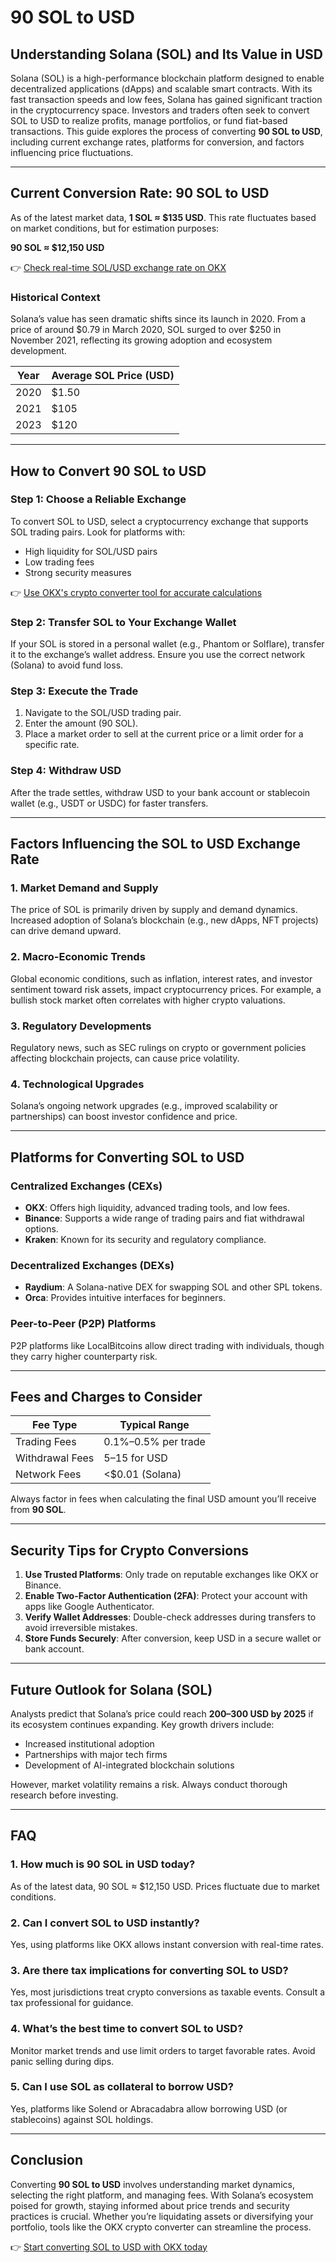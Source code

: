 # 90 SOL to USD  

## Understanding Solana (SOL) and Its Value in USD  

Solana (SOL) is a high-performance blockchain platform designed to enable decentralized applications (dApps) and scalable smart contracts. With its fast transaction speeds and low fees, Solana has gained significant traction in the cryptocurrency space. Investors and traders often seek to convert SOL to USD to realize profits, manage portfolios, or fund fiat-based transactions. This guide explores the process of converting **90 SOL to USD**, including current exchange rates, platforms for conversion, and factors influencing price fluctuations.  

---

## Current Conversion Rate: 90 SOL to USD  

As of the latest market data, **1 SOL ≈ $135 USD**. This rate fluctuates based on market conditions, but for estimation purposes:  

**90 SOL ≈ $12,150 USD**  

👉 [Check real-time SOL/USD exchange rate on OKX](https://bit.ly/okx-bonus)  

### Historical Context  
Solana’s value has seen dramatic shifts since its launch in 2020. From a price of around $0.79 in March 2020, SOL surged to over $250 in November 2021, reflecting its growing adoption and ecosystem development.  

| Year | Average SOL Price (USD) |  
|------|--------------------------|  
| 2020 | $1.50                    |  
| 2021 | $105                     |  
| 2023 | $120                     |  

---

## How to Convert 90 SOL to USD  

### Step 1: Choose a Reliable Exchange  
To convert SOL to USD, select a cryptocurrency exchange that supports SOL trading pairs. Look for platforms with:  
- High liquidity for SOL/USD pairs  
- Low trading fees  
- Strong security measures  

👉 [Use OKX's crypto converter tool for accurate calculations](https://bit.ly/okx-bonus)  

### Step 2: Transfer SOL to Your Exchange Wallet  
If your SOL is stored in a personal wallet (e.g., Phantom or Solflare), transfer it to the exchange’s wallet address. Ensure you use the correct network (Solana) to avoid fund loss.  

### Step 3: Execute the Trade  
1. Navigate to the SOL/USD trading pair.  
2. Enter the amount (90 SOL).  
3. Place a market order to sell at the current price or a limit order for a specific rate.  

### Step 4: Withdraw USD  
After the trade settles, withdraw USD to your bank account or stablecoin wallet (e.g., USDT or USDC) for faster transfers.  

---

## Factors Influencing the SOL to USD Exchange Rate  

### 1. **Market Demand and Supply**  
The price of SOL is primarily driven by supply and demand dynamics. Increased adoption of Solana’s blockchain (e.g., new dApps, NFT projects) can drive demand upward.  

### 2. **Macro-Economic Trends**  
Global economic conditions, such as inflation, interest rates, and investor sentiment toward risk assets, impact cryptocurrency prices. For example, a bullish stock market often correlates with higher crypto valuations.  

### 3. **Regulatory Developments**  
Regulatory news, such as SEC rulings on crypto or government policies affecting blockchain projects, can cause price volatility.  

### 4. **Technological Upgrades**  
Solana’s ongoing network upgrades (e.g., improved scalability or partnerships) can boost investor confidence and price.  

---

## Platforms for Converting SOL to USD  

### Centralized Exchanges (CEXs)  
- **OKX**: Offers high liquidity, advanced trading tools, and low fees.  
- **Binance**: Supports a wide range of trading pairs and fiat withdrawal options.  
- **Kraken**: Known for its security and regulatory compliance.  

### Decentralized Exchanges (DEXs)  
- **Raydium**: A Solana-native DEX for swapping SOL and other SPL tokens.  
- **Orca**: Provides intuitive interfaces for beginners.  

### Peer-to-Peer (P2P) Platforms  
P2P platforms like LocalBitcoins allow direct trading with individuals, though they carry higher counterparty risk.  

---

## Fees and Charges to Consider  

| Fee Type         | Typical Range       |  
|------------------|---------------------|  
| Trading Fees     | 0.1%–0.5% per trade |  
| Withdrawal Fees  | $5–$15 for USD      |  
| Network Fees     | <$0.01 (Solana)     |  

Always factor in fees when calculating the final USD amount you’ll receive from **90 SOL**.  

---

## Security Tips for Crypto Conversions  

1. **Use Trusted Platforms**: Only trade on reputable exchanges like OKX or Binance.  
2. **Enable Two-Factor Authentication (2FA)**: Protect your account with apps like Google Authenticator.  
3. **Verify Wallet Addresses**: Double-check addresses during transfers to avoid irreversible mistakes.  
4. **Store Funds Securely**: After conversion, keep USD in a secure wallet or bank account.  

---

## Future Outlook for Solana (SOL)  

Analysts predict that Solana’s price could reach **$200–$300 USD by 2025** if its ecosystem continues expanding. Key growth drivers include:  
- Increased institutional adoption  
- Partnerships with major tech firms  
- Development of AI-integrated blockchain solutions  

However, market volatility remains a risk. Always conduct thorough research before investing.  

---

## FAQ  

### **1. How much is 90 SOL in USD today?**  
As of the latest data, 90 SOL ≈ $12,150 USD. Prices fluctuate due to market conditions.  

### **2. Can I convert SOL to USD instantly?**  
Yes, using platforms like OKX allows instant conversion with real-time rates.  

### **3. Are there tax implications for converting SOL to USD?**  
Yes, most jurisdictions treat crypto conversions as taxable events. Consult a tax professional for guidance.  

### **4. What’s the best time to convert SOL to USD?**  
Monitor market trends and use limit orders to target favorable rates. Avoid panic selling during dips.  

### **5. Can I use SOL as collateral to borrow USD?**  
Yes, platforms like Solend or Abracadabra allow borrowing USD (or stablecoins) against SOL holdings.  

---

## Conclusion  

Converting **90 SOL to USD** involves understanding market dynamics, selecting the right platform, and managing fees. With Solana’s ecosystem poised for growth, staying informed about price trends and security practices is crucial. Whether you’re liquidating assets or diversifying your portfolio, tools like the OKX crypto converter can streamline the process.  

👉 [Start converting SOL to USD with OKX today](https://bit.ly/okx-bonus)
